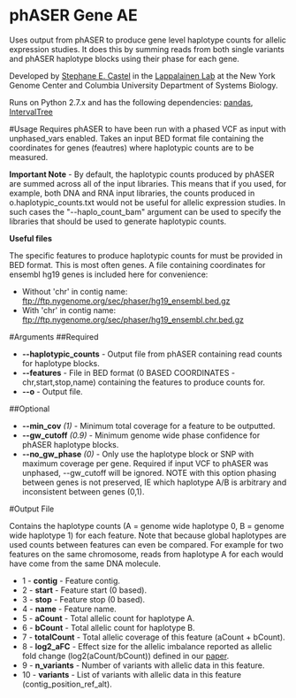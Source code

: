 # phASER Gene AE
Uses output from phASER to produce gene level haplotype counts for allelic expression studies. It does this by summing reads from both single variants and phASER haplotype blocks using their phase for each gene.

Developed by [Stephane E. Castel](mailto:scastel@nygenome.org) in the [Lappalainen Lab](http://tllab.org) at the New York Genome Center and Columbia University Department of Systems Biology.

Runs on Python 2.7.x and has the following dependencies: [pandas](http://pandas.pydata.org), [IntervalTree](https://github.com/jamescasbon/PyVCF)

#Usage
Requires phASER to have been run with a phased VCF as input with unphased_vars enabled. Takes an input BED format file containing the coordinates for genes (feautres) where haplotypic counts are to be measured.

**Important Note** - By default, the haplotypic counts produced by phASER are summed across all of the input libraries. This means that if you used, for example, both DNA and RNA input libraries, the counts produced in o.haplotypic_counts.txt would not be useful for allelic expression studies. In such cases the "--haplo_count_bam" argument can be used to specify the libraries that should be used to generate haplotypic counts.

**Useful files**

The specific features to produce haplotypic counts for must be provided in BED format. This is most often genes. A file containing coordinates for ensembl hg19 genes is included here for convenience:

* Without 'chr' in contig name: ftp://ftp.nygenome.org/sec/phaser/hg19_ensembl.bed.gz
* With 'chr' in contig name: ftp://ftp.nygenome.org/sec/phaser/hg19_ensembl.chr.bed.gz

#Arguments
##Required
* **--haplotypic_counts** - Output file from phASER containing read counts for haplotype blocks.
* **--features** - File in BED format (0 BASED COORDINATES - chr,start,stop,name) containing the features to produce counts for.
* **--o** - Output file.

##Optional
* **--min_cov** _(1)_ - Minimum total coverage for a feature to be outputted.
* **--gw_cutoff** _(0.9)_ - Minimum genome wide phase confidence for phASER haplotype blocks.
* **--no_gw_phase** _(0)_ - Only use the haplotype block or SNP with maximum coverage per gene. Required if input VCF to phASER was unphased, --gw_cutoff will be ignored. NOTE with this option phasing between genes is not preserved, IE which haplotype A/B is arbitrary and inconsistent between genes (0,1).

#Output File

Contains the haplotype counts (A = genome wide haplotype 0, B = genome wide haplotype 1) for each feature. Note that because global haplotypes are used counts between features can even be compared. For example for two features on the same chromosome, reads from haplotype A for each would have come from the same DNA molecule.

* 1 - **contig** - Feature contig.
* 2 - **start** - Feature start (0 based).
* 3 - **stop** - Feature stop (0 based).
* 4 - **name** - Feature name.
* 5 - **aCount** - Total allelic count for haplotype A.
* 6 - **bCount** - Total allelic count for haplotype B.
* 7 - **totalCount** - Total allelic coverage of this feature (aCount + bCount).
* 8 - **log2_aFC** - Effect size for the allelic imbalance reported as allelic fold change (log2(aCount/bCount)) defined in our [paper](http://biorxiv.org/content/early/2016/09/30/078717).
* 9 - **n_variants** - Number of variants with allelic data in this feature.
* 10 - **variants** - List of variants with allelic data in this feature (contig_position_ref_alt).
